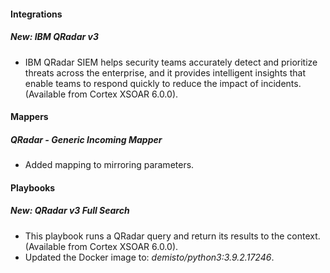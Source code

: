 
#### Integrations
##### New: IBM QRadar v3
- IBM QRadar SIEM helps security teams accurately detect and prioritize threats across the enterprise, and it provides intelligent insights that enable teams to respond quickly to reduce the impact of incidents. (Available from Cortex XSOAR 6.0.0).

#### Mappers
##### QRadar - Generic Incoming Mapper
- Added mapping to mirroring parameters.

#### Playbooks
##### New: QRadar v3 Full Search
- This playbook runs a QRadar query and return its results to the context. (Available from Cortex XSOAR 6.0.0).
- Updated the Docker image to: *demisto/python3:3.9.2.17246*.